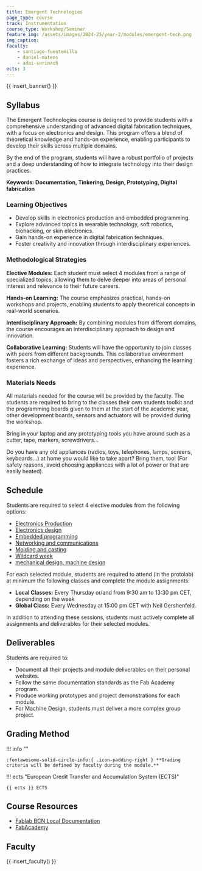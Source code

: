 ```yaml
---
title: Emergent Technologies
page_type: course
track: Instrumentation
course_type: Workshop/Seminar
feature_img: /assets/images/2024-25/year-2/modules/emergent-tech.png
img_caption: 
faculty:
    - santiago-fuentemilla
    - daniel-mateos
    - adai-surinach
ects: 3
---
```


{{ insert_banner() }}

## Syllabus

The Emergent Technologies course is designed to provide students with a comprehensive understanding of advanced digital fabrication techniques, with a focus on electronics and design. This program offers a blend of theoretical knowledge and hands-on experience, enabling participants to develop their skills across multiple domains.

By the end of the program, students will have a robust portfolio of projects and a deep understanding of how to integrate technology into their design practices.

**Keywords: Documentation, Tinkering, Design, Prototyping, Digital fabrication**

### Learning Objectives

- Develop skills in electronics production and embedded programming.
- Explore advanced topics in wearable technology, soft robotics, biohacking, or skin electronics.
- Gain hands-on experience in digital fabrication techniques.
- Foster creativity and innovation through interdisciplinary experiences.


### Methodological Strategies


**Elective Modules:** Each student must select 4 modules from a range of specialized topics, allowing them to delve deeper into areas of personal interest and relevance to their future careers.

**Hands-on Learning:** The course emphasizes practical, hands-on workshops and projects, enabling students to apply theoretical concepts in real-world scenarios.

**Interdisciplinary Approach:** By combining modules from different domains, the course encourages an interdisciplinary approach to design and innovation.

**Collaborative Learning:** Students will have the opportunity to join classes with peers from different backgrounds. This collaborative environment fosters a rich exchange of ideas and perspectives, enhancing the learning experience.


### Materials Needs

All materials needed for the course will be provided by the faculty. The students are required to bring to the classes their own students toolkit and the programming boards given to them at the start of the academic year, other development boards, sensors and actuators will be provided during the workshop.

Bring in your laptop and any prototyping tools you have around such as a cutter, tape, markers, screwdrivers...

Do you have any old appliances (radios, toys, telephones, lamps, screens, keyboards...) at home you would like to take apart? Bring them, too! (For safety reasons, avoid choosing appliances with a lot of power or that are easily heated).

## Schedule
Students are required to select 4 elective modules from the following options:

- [Electronics Production](https://academy.cba.mit.edu/classes/electronics_production/index.html)
- [Electronics design](https://academy.cba.mit.edu/classes/electronics_design/index.html)
- [Embedded programming](https://academy.cba.mit.edu/classes/embedded_programming/index.html)
- [Networking and communications](http://academy.cba.mit.edu/classes/networking_communications/index.html)
- [Molding and casting](https://academy.cba.mit.edu/classes/molding_casting/index.html)
- [Wildcard week](https://academy.cba.mit.edu/classes/wildcard/index.html)
- [ mechanical design, machine design](http://academy.cba.mit.edu/classes/machine_design/index.html)


For each selected module, students are required to attend (in the protolab) at minimum the following classes and complete the module assignments:

- **Local Classes:** Every Thursday or/and from 9:30 am to 13:30 pm CET, depending on the week
- **Global Class:** Every Wednesday at 15:00 pm CET with Neil Gershenfeld.

In addition to attending these sessions, students must actively complete all assignments and deliverables for their selected modules.


## Deliverables

Students are required to:

- Document all their projects and module deliverables on their personal websites.
- Follow the same documentation standards as the Fab Academy program.
- Produce working prototypes and project demonstrations for each module.
- For Machine Design, students must deliver a more complex group project.

## Grading Method

!!! info ""

    :fontawesome-solid-circle-info:{ .icon-padding-right } **Grading criteria will be defined by faculty during the module.**

!!! ects "European Credit Transfer and Accumulation System (ECTS)"

    {{ ects }} ECTS

## Course Resources
- [Fablab BCN Local Documentation](https://fablabbcn-projects.gitlab.io/learning/educational-docs/fabacademy/course-info/what_is_it/) 
- [FabAcademy](https://fabacademy.org/2024/)

## Faculty

{{ insert_faculty() }}